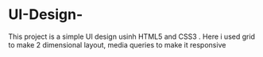 # UI-Design-
This project is a simple UI design usinh HTML5 and CSS3 .
Here i used grid to make 2 dimensional layout, media queries to make it responsive
